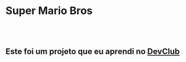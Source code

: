 <h1>Super Mario Bros</h1>
<br>
<br>
<h2>Este foi um projeto que eu aprendi no <a href="https://rodolfomori.com.br/DevClub.com.br">DevClub</a></h2>
